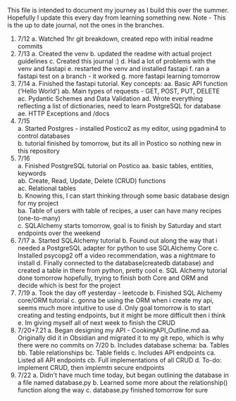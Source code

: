 This file is intended to document my journey as I build this over the summer.
Hopefully I update this every day from learning something new.
Note - This is the up to date journal, not the ones in the branches.

1. 7/12
    a. Watched 1hr git breakdown, created repo with initial readme commits
2. 7/13
    a. Created the venv
    b. updated the readme with actual project guidelines
    c. Created this journal :)
    d. Had a lot of problems with the venv and fastapi
    e. restarted the venv and installed fastapi
    f. ran a fastapi test on a branch - it worked
    g. more fastapi learning tomorrow
3. 7/14
    a. Finished the fastapi tutorial. Key concepts:
        aa. Basic API function ('Hello World')
        ab. Main types of requests - GET, POST, PUT, DELETE
        ac. Pydantic Schemes and Data Validation
        ad. Wrote everything reflecting a list of dictionaries, need to learn PostgreSQL for database
        ae. HTTP Exceptions and /docs 
4. 7/15  
    a. Started Postgres - installed Postico2 as my editor, using pgadmin4 to control databases  
    b. tutorial finished by tomorrow, but its all in Postico so nothing new in this repository  
5. 7/16  
    a. Finished PostgreSQL tutorial on Postico
        aa. basic tables, entities, keywords  
        ab. Create, Read, Update, Delete (CRUD) functions  
        ac. Relational tables  
    b. Knowing this, I can start thinking through some basic database design for my project  
        ba. Table of users with table of recipes, a user can have many recipes (one-to-many)  
    c. SQLAlchemy starts tomorrow, goal is to finish by Saturday and start endpoints over the weekend
6. 7/17
    a. Started SQLAlchemy tutorial
    b. Found out along the way that i needed a PostgreSQL adapter for python to use SQLAlchemy Core
    c. Installed psycopg2 off a video recommendation, was a nightmare to install
    d. Finally connected to the database(createdb database) and created a table in there from python, pretty cool
    e. SQL Alchemy tutorial done tomorrow hopefully, trying to finish both Core and ORM and decide which is best for the project
7. 7/19
    a. Took the day off yesterday - leetcode
    b. Finished SQL Alchemy core/ORM tutorial
    c. gonna be using the ORM when i create my api, seems much more intuitive to use
    d. Only goal tomorrow is to start creating and testing endpoints, but it might be more difficult then i think
    e. Im giving myself all of next week to finish the CRUD
8. 7/20+7.21
	a. Began designing my API - CookingAPI_Outline.md
		aa. Originally did it in Obsidian and migrated it to my git repo, which is why there were no commits on 7/20
	b. Includes database schema:
		ba. Tables
		bb. Table relationships
		bc. Table fields
	c. Includes API endpoints
		ca. Listed all API endpoints
		cb. Full implementations of all CRUD
	d. To-do: implement CRUD, then implemtn secure endpoints
9. 7/22
	a. Didn't have much time today, but began outlining the database in a file named database.py
	b. Learned some more about the relationship() function along the way
	c. database.py finished tomorrow for sure